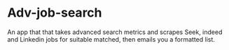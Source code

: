 # Adv-job-search
An app that that takes advanced search metrics and scrapes Seek, indeed and Linkedin jobs for suitable matched, then emails you a formatted list.  
